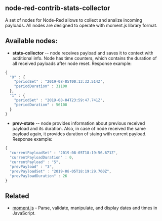 ## node-red-contrib-stats-collector
A set of nodes for Node-Red allows to collect and analize incoming payloads. All nodes are designed to operate with moment.js library format.

## Available nodes:
* **stats-collector** -- node receives payload and saves it to context with additional info. Node has time counters, which contains the duration of all received payloads after node reset.
Response example:
``` js
{
  "0" : {
    "periodSet" : "2019-08-05T00:13:32.514Z",
    "periodDuration" : 31100
  },
  "1" : {
    "periodSet" : "2019-08-04T23:59:47.741Z",
    "periodDuration" : 56100
  }
}
```

* **prev-state** -- node provides information about previous received payload and its duration. Also, in case of node received the same payload again, it provides duration of staing with current payload.
Response example:
``` js
{
  "currentPayloadSet" : "2019-08-05T18:19:56.671Z",
  "currentPayloadDuration" : 0,
  "currentPayload" : "5",
  "prevPayload" : "3",
  "prevPayloadSet" : "2019-08-05T18:19:29.760Z",
  "prevPayloadDuration" : 26
}
```
## Related
- [moment.js](https://momentjs.com/docs/#/use-it/node-js/) - Parse, validate, manipulate, and display dates and times in JavaScript.
